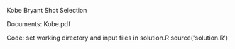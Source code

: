 Kobe Bryant Shot Selection

Documents:
Kobe.pdf 

Code: 
set working directory and input files in solution.R
source('solution.R')
